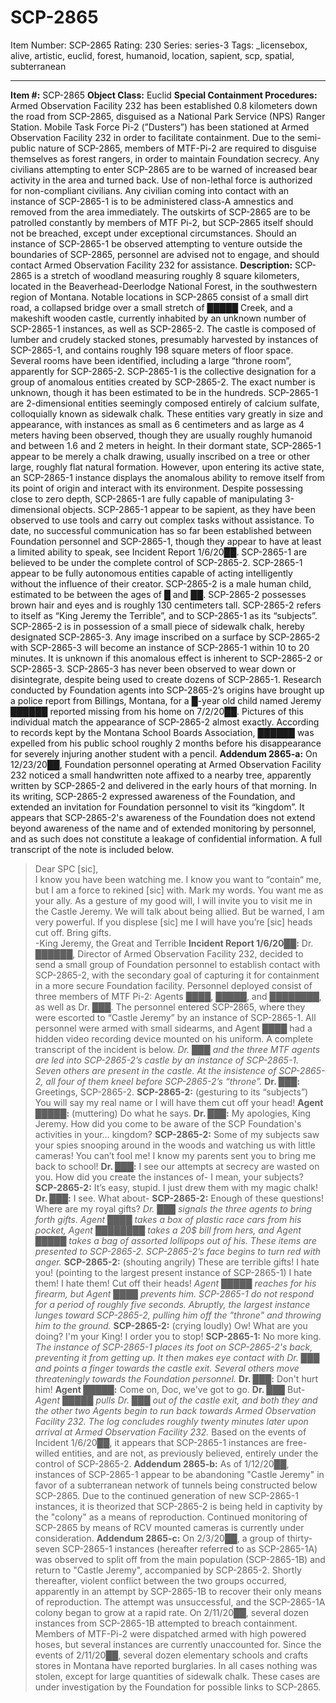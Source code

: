 # SCP-2865
Item Number: SCP-2865
Rating: 230
Series: series-3
Tags: _licensebox, alive, artistic, euclid, forest, humanoid, location, sapient, scp, spatial, subterranean

---

**Item #:** SCP-2865
**Object Class:** Euclid
**Special Containment Procedures:** Armed Observation Facility 232 has been established 0.8 kilometers down the road from SCP-2865, disguised as a National Park Service (NPS) Ranger Station. Mobile Task Force Pi-2 (”Dusters”) has been stationed at Armed Observation Facility 232 in order to facilitate containment. Due to the semi-public nature of SCP-2865, members of MTF-Pi-2 are required to disguise themselves as forest rangers, in order to maintain Foundation secrecy. Any civilians attempting to enter SCP-2865 are to be warned of increased bear activity in the area and turned back. Use of non-lethal force is authorized for non-compliant civilians. Any civilian coming into contact with an instance of SCP-2865-1 is to be administered class-A amnestics and removed from the area immediately.
The outskirts of SCP-2865 are to be patrolled constantly by members of MTF Pi-2, but SCP-2865 itself should not be breached, except under exceptional circumstances. Should an instance of SCP-2865-1 be observed attempting to venture outside the boundaries of SCP-2865, personnel are advised not to engage, and should contact Armed Observation Facility 232 for assistance.
**Description:** SCP-2865 is a stretch of woodland measuring roughly 8 square kilometers, located in the Beaverhead-Deerlodge National Forest, in the southwestern region of Montana. Notable locations in SCP-2865 consist of a small dirt road, a collapsed bridge over a small stretch of █████ Creek, and a makeshift wooden castle, currently inhabited by an unknown number of SCP-2865-1 instances, as well as SCP-2865-2. The castle is composed of lumber and crudely stacked stones, presumably harvested by instances of SCP-2865-1, and contains roughly 198 square meters of floor space. Several rooms have been identified, including a large “throne room”, apparently for SCP-2865-2.
SCP-2865-1 is the collective designation for a group of anomalous entities created by SCP-2865-2. The exact number is unknown, though it has been estimated to be in the hundreds. SCP-2865-1 are 2-dimensional entities seemingly composed entirely of calcium sulfate, colloquially known as sidewalk chalk. These entities vary greatly in size and appearance, with instances as small as 6 centimeters and as large as 4 meters having been observed, though they are usually roughly humanoid and between 1.6 and 2 meters in height.
In their dormant state, SCP-2865-1 appear to be merely a chalk drawing, usually inscribed on a tree or other large, roughly flat natural formation. However, upon entering its active state, an SCP-2865-1 instance displays the anomalous ability to remove itself from its point of origin and interact with its environment. Despite possessing close to zero depth, SCP-2865-1 are fully capable of manipulating 3-dimensional objects. SCP-2865-1 appear to be sapient, as they have been observed to use tools and carry out complex tasks without assistance.
To date, no successful communication has so far been established between Foundation personnel and SCP-2865-1, though they appear to have at least a limited ability to speak, see Incident Report 1/6/20██. SCP-2865-1 are believed to be under the complete control of SCP-2865-2. SCP-2865-1 appear to be fully autonomous entities capable of acting intelligently without the influence of their creator.
SCP-2865-2 is a male human child, estimated to be between the ages of █ and ██. SCP-2865-2 possesses brown hair and eyes and is roughly 130 centimeters tall. SCP-2865-2 refers to itself as “King Jeremy the Terrible”, and to SCP-2865-1 as its “subjects”. SCP-2865-2 is in possession of a small piece of sidewalk chalk, hereby designated SCP-2865-3. Any image inscribed on a surface by SCP-2865-2 with SCP-2865-3 will become an instance of SCP-2865-1 within 10 to 20 minutes. It is unknown if this anomalous effect is inherent to SCP-2865-2 or SCP-2865-3. SCP-2865-3 has never been observed to wear down or disintegrate, despite being used to create dozens of SCP-2865-1.
Research conducted by Foundation agents into SCP-2865-2’s origins have brought up a police report from Billings, Montana, for a █-year old child named Jeremy ██████ reported missing from his home on 7/2/20██. Pictures of this individual match the appearance of SCP-2865-2 almost exactly. According to records kept by the Montana School Boards Association, ██████ was expelled from his public school roughly 2 months before his disappearance for severely injuring another student with a pencil.
**Addendum 2865-a:** On 12/23/20██, Foundation personnel operating at Armed Observation Facility 232 noticed a small handwritten note affixed to a nearby tree, apparently written by SCP-2865-2 and delivered in the early hours of that morning. In its writing, SCP-2865-2 expressed awareness of the Foundation, and extended an invitation for Foundation personnel to visit its “kingdom”. It appears that SCP-2865-2's awareness of the Foundation does not extend beyond awareness of the name and of extended monitoring by personnel, and as such does not constitute a leakage of confidential information. A full transcript of the note is included below.
> Dear SPC [sic],  
>  I know you have been watching me. I know you want to “contain“ me, but I am a force to rekined [sic] with. Mark my words. You want me as your ally. As a gesture of my good will, I will invite you to visit me in the Castle Jeremy. We will talk about being allied. But be warned, I am very powerful. If you displese [sic] me I will have you’re [sic] heads cut off. Bring gifts.  
>  -King Jeremy, the Great and Terrible
**Incident Report 1/6/20██:** Dr. ██████, Director of Armed Observation Facility 232, decided to send a small group of Foundation personnel to establish contact with SCP-2865-2, with the secondary goal of capturing it for containment in a more secure Foundation facility. Personnel deployed consist of three members of MTF Pi-2: Agents ████, █████, and ████████, as well as Dr. ███. The personnel entered SCP-2865, where they were escorted to “Castle Jeremy” by an instance of SCP-2865-1. All personnel were armed with small sidearms, and Agent ████ had a hidden video recording device mounted on his uniform. A complete transcript of the incident is below.
> _Dr. ███ and the three MTF agents are led into SCP-2865-2’s castle by an instance of SCP-2865-1. Seven others are present in the castle. At the insistence of SCP-2865-2, all four of them kneel before SCP-2865-2’s “throne”._
> **Dr. ███:** Greetings, SCP-2865-2.
> **SCP-2865-2:** (gesturing to its “subjects”) You will say my real name or I will have them cut off your head!
> **Agent █████:** (muttering) Do what he says.
> **Dr. ███:** My apologies, King Jeremy. How did you come to be aware of the SCP Foundation's activities in your… kingdom?
> **SCP-2865-2:** Some of my subjects saw your spies snooping around in the woods and watching us with little cameras! You can’t fool me! I know my parents sent you to bring me back to school!
> **Dr. ███:** I see our attempts at secrecy are wasted on you. How did you create the instances of- I mean, your subjects?
> **SCP-2865-2:** It’s easy, stupid. I just drew them with my magic chalk!
> **Dr. ███:** I see. What about-
> **SCP-2865-2:** Enough of these questions! Where are my royal gifts?
> _Dr. ███ signals the three agents to bring forth gifts. Agent ████ takes a box of plastic race cars from his pocket, Agent ████████ takes a 20$ bill from hers, and Agent █████ takes a bag of assorted lollipops out of his. These items are presented to SCP-2865-2. SCP-2865-2’s face begins to turn red with anger._
> **SCP-2865-2:** (shouting angrily) These are terrible gifts! I hate you! (pointing to the largest present instance of SCP-2865-1) I hate them! I hate them! Cut off their heads!
> _Agent █████ reaches for his firearm, but Agent ████ prevents him. SCP-2865-1 do not respond for a period of roughly five seconds. Abruptly, the largest instance lunges toward SCP-2865-2, pulling him off the "throne" and throwing him to the ground._
> **SCP-2865-2:** (crying loudly) Ow! What are you doing? I'm your King! I order you to stop!
> **SCP-2865-1:** No more king.
> _The instance of SCP-2865-1 places its foot on SCP-2865-2's back, preventing it from getting up. It then makes eye contact with Dr. ███ and points a finger towards the castle exit. Several others move threateningly towards the Foundation personnel._
> **Dr. ███:** Don't hurt him!
> **Agent █████:** Come on, Doc, we've got to go.
> **Dr. ███** But-
> _Agent █████ pulls Dr. ███ out of the castle exit, and both they and the other two Agents begin to run back towards Armed Observation Facility 232. The log concludes roughly twenty minutes later upon arrival at Armed Observation Facility 232._
Based on the events of Incident 1/6/20██, it appears that SCP-2865-1 instances are free-willed entities, and are not, as previously believed, entirely under the control of SCP-2865-2.
**Addendum 2865-b:** As of 1/12/20██, instances of SCP-2865-1 appear to be abandoning "Castle Jeremy" in favor of a subterranean network of tunnels being constructed below SCP-2865. Due to the continued generation of new SCP-2865-1 instances, it is theorized that SCP-2865-2 is being held in captivity by the "colony" as a means of reproduction. Continued monitoring of SCP-2865 by means of RCV mounted cameras is currently under consideration.
**Addendum 2865-c:** On 2/3/20██, a group of thirty-seven SCP-2865-1 instances (hereafter referred to as SCP-2865-1A) was observed to split off from the main population (SCP-2865-1B) and return to "Castle Jeremy", accompanied by SCP-2865-2. Shortly thereafter, violent conflict between the two groups occurred, apparently in an attempt by SCP-2865-1B to recover their only means of reproduction. The attempt was unsuccessful, and the SCP-2865-1A colony began to grow at a rapid rate. On 2/11/20██, several dozen instances from SCP-2865-1B attempted to breach containment. Members of MTF-Pi-2 were dispatched armed with high powered hoses, but several instances are currently unaccounted for. Since the events of 2/11/20██, several dozen elementary schools and crafts stores in Montana have reported burglaries. In all cases nothing was stolen, except for large quantities of sidewalk chalk. These cases are under investigation by the Foundation for possible links to SCP-2865.